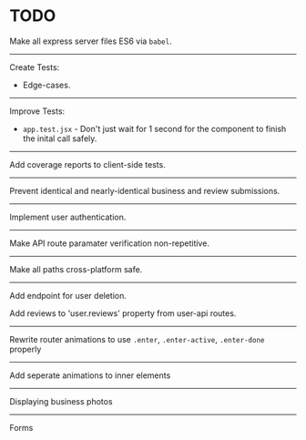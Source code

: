 # TODO

Make all express server files ES6 via `babel`.

---

Create Tests:

* Edge-cases.

---

Improve Tests:

* `app.test.jsx` - Don't just wait for 1 second for the component to finish the inital call safely.

---

Add coverage reports to client-side tests.

---

Prevent identical and nearly-identical business and review submissions.

---

Implement user authentication.

---

Make API route paramater verification non-repetitive.

---

Make all paths cross-platform safe.

---

Add endpoint for user deletion.

Add reviews to 'user.reviews' property from user-api routes.

---

Rewrite router animations to use `.enter`, `.enter-active`, `.enter-done` properly

---

Add seperate animations to inner elements

---

Displaying business photos

---

Forms

